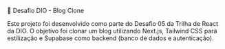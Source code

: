 📰 Desafio DIO - Blog Clone

Este projeto foi desenvolvido como parte do Desafio 05 da Trilha de React da DIO.
O objetivo foi clonar um blog utilizando Next.js, Tailwind CSS para estilização e Supabase como backend (banco de dados e autenticação).

